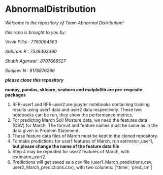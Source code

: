 # AbnormalDistribution
*Welcome to the repository of Team Abnormal Distribution!*

*this repo is brought to you by:*

*Vivek Pillai : 7760084563*

*Abhiram K : 7338402390*

*Shubh Agarwal : 8707668527*

*Sanjeev N : 9176876296*


__*please clone this repository*__

__numpy, pandas, sklearn, seaborn and matplotlib are pre-requisite packages__

1. RFR-user1 and RFR-user2 are jupyter notebooks containing training results using user1 data and user2 data respectively. These two notebooks can be run, they show the performance metrics. 
2. For predicting March Soil Mosture data, we need the features data (CSV) for March. The format and feature names must be same as in the data given in Problem Statement.
3. These feature data files of March must be kept in the cloned repository.
4. To make predictions for user1 features of March, run estimator_user1, __but please change the name of the feature data file__
5. Step 4 may be repeated for user2 features of March, with estimator_user2. 
6. Predictions will get saved as a csv file (user1_March_predictions.csv, user2_March_predictions.csv), with two columns: ['ttime', 'pred_sm']
